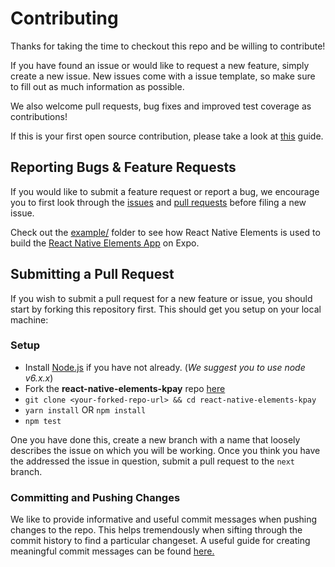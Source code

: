 # Contributing

Thanks for taking the time to checkout this repo and be willing to contribute!

If you have found an issue or would like to request a new feature, simply create a new issue. New issues come with a issue template, so make sure to fill out as much information as possible.

We also welcome pull requests, bug fixes and improved test coverage as contributions!

If this is your first open source contribution, please take a look at [this](https://egghead.io/courses/how-to-contribute-to-an-open-source-project-on-github) guide.

## Reporting Bugs & Feature Requests

If you would like to submit a feature request or report a bug, we encourage you to first look through the [issues](https://github.com/react-native-training/react-native-elements-kpay/issues) and [pull requests](https://github.com/react-native-training/react-native-elements-kpay/pulls) before filing a new issue.

Check out the [example/](https://github.com/react-native-training/react-native-elements-kpay/tree/master/example) folder to see how React Native Elements is used to build the [React Native Elements App](https://expo.io/@monte9/react-native-elements-kpay-app) on Expo.

## Submitting a Pull Request

If you wish to submit a pull request for a new feature or issue, you should start by forking this repository first. This should get you setup on your local machine:

### Setup

*  Install [Node.js](https://nodejs.org/) if you have not already. (*We suggest you to use node v6.x.x*)
*  Fork the **react-native-elements-kpay** repo [here](https://github.com/react-native-training/react-native-elements-kpay)
* ```git clone <your-forked-repo-url> && cd react-native-elements-kpay```
* ```yarn install``` OR ```npm install```
* ```npm test```

One you have done this, create a new branch with a name that loosely describes the issue on which you will be working. Once you think you have the addressed the issue in question, submit a pull request to the `next` branch.

### Committing and Pushing Changes

We like to provide informative and useful commit messages when pushing changes to the repo. This helps tremendously when sifting through the commit history to find a particular changeset. A useful guide for creating meaningful commit messages can be found [here.](https://github.com/conventional-changelog-archived-repos/conventional-changelog-angular/blob/ed32559941719a130bb0327f886d6a32a8cbc2ba/convention.md)
